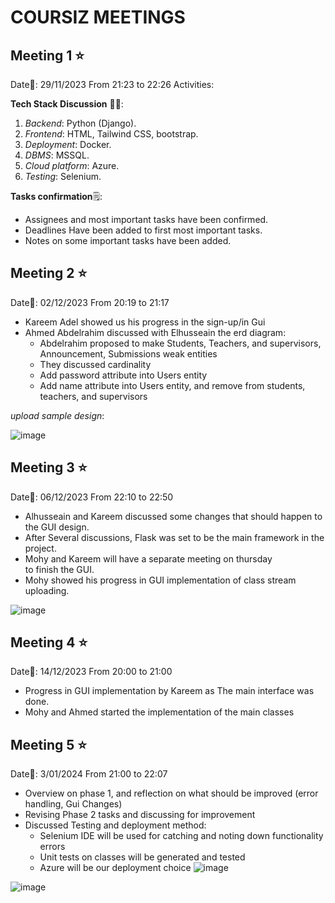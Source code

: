 # COURSIZ MEETINGS
## Meeting 1 ⭐
Date📅: 29/11/2023 From 21:23 to 22:26
Activities:

**Tech Stack Discussion** 👨‍💻: 

1. *Backend*: Python (Django).
1. *Frontend*: HTML, Tailwind CSS, bootstrap.
1. *Deployment*: Docker.
1. *DBMS*: MSSQL.
1. *Cloud platform*: Azure.
1. *Testing*: Selenium.


**Tasks confirmation**🗒️:

- Assignees and most important tasks have been confirmed.
- Deadlines Have been added to first most important tasks.
- Notes on some important tasks have been added.

## Meeting 2 ⭐
Date📅: 02/12/2023 From 20:19 to 21:17
- Kareem Adel showed us his progress in the sign-up/in Gui
- Ahmed Abdelrahim discussed with Elhusseain the erd diagram:
  + Abdelrahim proposed to make Students, Teachers, and supervisors, Announcement, Submissions weak entities
  + They discussed cardinality
  + Add password attribute into Users entity
  + Add name attribute into Users entity, and remove from students, teachers, and supervisors

*upload sample design*:

![image](https://github.com/alhusseain/COURSIZ/assets/80164892/e7a69c5e-5f55-468e-ac64-369df677040a)

## Meeting 3 ⭐
Date📅: 06/12/2023 From 22:10 to 22:50
- Alhusseain and Kareem discussed some changes that should happen to the GUI design.
- After Several discussions, Flask was set to be the main framework in the project.
- Mohy and Kareem will have a separate meeting on thursday to finish the GUI.
- Mohy showed his progress in GUI implementation of class stream uploading.

![image](https://github.com/alhusseain/COURSIZ/assets/80164892/aa3fb85c-8ad3-4641-a25e-682092419866)

## Meeting 4 ⭐
Date📅: 14/12/2023 From 20:00 to 21:00
- Progress in GUI implementation by Kareem as The main interface was done. 
- Mohy and Ahmed started the implementation of the main classes

## Meeting 5 ⭐
Date📅: 3/01/2024 From 21:00 to 22:07
- Overview on phase 1, and reflection on what should be improved (error handling, Gui Changes)
- Revising Phase 2 tasks and discussing for improvement
- Discussed Testing and deployment method:
  + Selenium IDE will be used for catching and noting down functionality errors
  + Unit tests on classes will be generated and tested
  + Azure will be our deployment choice
![image](https://www.google.com/url?sa=i&url=https%3A%2F%2Fwww.techlistic.com%2F2021%2F10%2Fselenium-ide-commands.html&psig=AOvVaw1phyKIzZsOiV1d4SVrn9CS&ust=1704831040592000&source=images&cd=vfe&opi=89978449&ved=0CBEQjRxqFwoTCPiC2NfMzoMDFQAAAAAdAAAAABAD)

![image](https://www.google.com/url?sa=i&url=https%3A%2F%2Fdatascientest.com%2Fen%2Fazure-devops-definitions-devops-methods&psig=AOvVaw2D6T70IbE0ICgz7T-fi64j&ust=1704831077455000&source=images&cd=vfe&opi=89978449&ved=0CBEQjRxqFwoTCJCR6-rMzoMDFQAAAAAdAAAAABAD)

